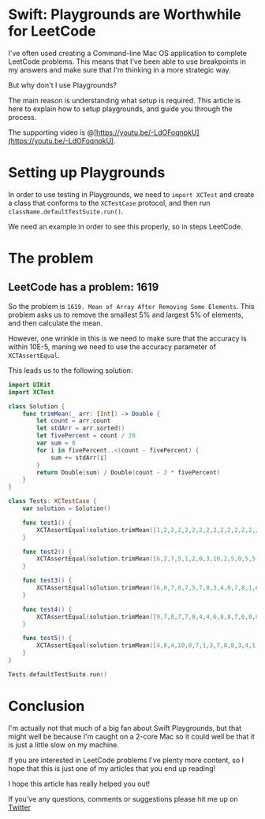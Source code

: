 # Swift: Playgrounds are Worthwhile for LeetCode

I've often used creating a Command-line Mac OS application to complete LeetCode problems. This means that I've been able to use breakpoints in my answers and make sure that I'm thinking in a more strategic way. 

But why don't I use Playgrounds?

The main reason is understanding what setup is required. This article is here to explain how to setup playgrounds, and guide you through the process. 

The supporting video is @[https://youtu.be/-LdOFoqnpkU](https://youtu.be/-LdOFoqnpkU).

# Setting up Playgrounds
In order to use testing in Playgrounds, we need to `import XCTest` and create a class that conforms to the `XCTestCase` protocol, and then run `className.defaultTestSuite.run()`. 

We need an example in order to see this properly, so in steps LeetCode.

# The problem
## LeetCode has a problem: 1619
So the problem is `1619. Mean of Array After Removing Some Elements`.
This problem asks us to remove the smallest 5% and largest 5% of elements, and then calculate the mean. 

However, one wrinkle in this is we need to make sure that the accuracy is within 10E-5, maning we need to use the accuracy parameter of `XCTAssertEqual`.

This leads us to the following solution:

```swift
import UIKit
import XCTest

class Solution {
    func trimMean(_ arr: [Int]) -> Double {
        let count = arr.count
        let stdArr = arr.sorted()
        let fivePercent = count / 20
        var sum = 0
        for i in fivePercent..<(count - fivePercent) {
            sum += stdArr[i]
        }
        return Double(sum) / Double(count - 2 * fivePercent)
    }
}

class Tests: XCTestCase {
    var solution = Solution()

    func test1() {
        XCTAssertEqual(solution.trimMean([1,2,2,2,2,2,2,2,2,2,2,2,2,2,2,2,2,2,2,3]), 2.00000, accuracy: 0.00001)
    }

    func test2() {
        XCTAssertEqual(solution.trimMean([6,2,7,5,1,2,0,3,10,2,5,0,5,5,0,8,7,6,8,0]), 4.00000, accuracy: 0.00001)
    }

    func test3() {
        XCTAssertEqual(solution.trimMean([6,0,7,0,7,5,7,8,3,4,0,7,8,1,6,8,1,1,2,4,8,1,9,5,4,3,8,5,10,8,6,6,1,0,6,10,8,2,3,4]), 4.77778, accuracy: 0.00001)
    }

    func test4() {
        XCTAssertEqual(solution.trimMean([9,7,8,7,7,8,4,4,6,8,8,7,6,8,8,9,2,6,0,0,1,10,8,6,3,3,5,1,10,9,0,7,10,0,10,4,1,10,6,9,3,6,0,0,2,7,0,6,7,2,9,7,7,3,0,1,6,1,10,3]), 5.27778, accuracy: 0.00001)
    }

    func test5() {
        XCTAssertEqual(solution.trimMean([4,8,4,10,0,7,1,3,7,8,8,3,4,1,6,2,1,1,8,0,9,8,0,3,9,10,3,10,1,10,7,3,2,1,4,9,10,7,6,4,0,8,5,1,2,1,6,2,5,0,7,10,9,10,3,7,10,5,8,5,7,6,7,6,10,9,5,10,5,5,7,2,10,7,7,8,2,0,1,1]), 5.29167, accuracy: 0.00001)
    }
}

Tests.defaultTestSuite.run()
```

# Conclusion
I'm actually not that much of a big fan about Swift Playgrounds, but that might well be because I'm caught on a 2-core Mac so it could well be that it is just a little slow on my machine. 

If you are interested in LeetCode problems I've plenty more content, so I hope that this is just one of my articles that you end up reading!

I hope this article has really helped you out!

If you've any questions, comments or suggestions please hit me up on [Twitter](https://twitter.com/stevenpcurtis)
